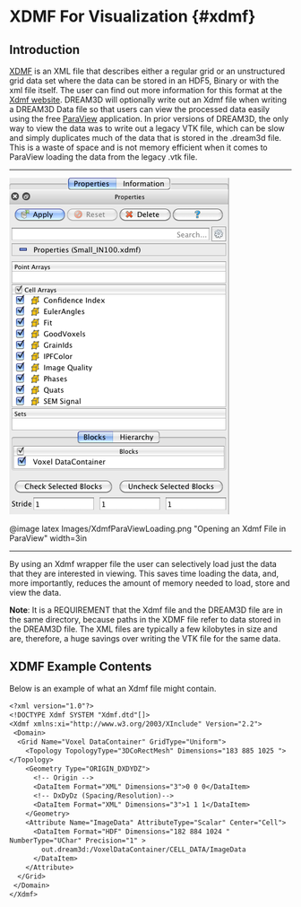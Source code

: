 XDMF For Visualization {#xdmf}
========

## Introduction ##
[XDMF](http://www.xdmf.org) is an XML file that describes either a regular grid or an unstructured grid data set where the data can be stored in an HDF5, Binary or with the xml file itself. The user can find out more information for this format at the [Xdmf website](http://www.xdmf.org). DREAM3D will optionally write out an Xdmf file when writing a DREAM3D Data file so that users can view the processed data easily using the free [ParaView](http://www.paraview.org) application. In prior versions of DREAM3D, the only way to view the data was to write out a legacy VTK file, which can be slow and simply duplicates much of the data that is stored in the .dream3d file. This is a waste of space and is not memory efficient when it comes to ParaView loading the data from the legacy .vtk file.

-------

![Opening an Xdmf File in ParaView](Images/XdmfParaViewLoading.png)

@image latex Images/XdmfParaViewLoading.png "Opening an Xdmf File in ParaView" width=3in

--------

By using an Xdmf wrapper file the user can selectively load just the data that they are interested in viewing. This saves time loading the data, and, more importantly, reduces the amount of memory needed to load, store and view the data.

**Note**: It is a REQUIREMENT that the Xdmf file and the DREAM3D file are in the same directory, because paths in the XDMF file refer to data stored in the DREAM3D file. The XML files are typically a few kilobytes in size and are, therefore, a huge savings over writing the VTK file for the same data.

## XDMF Example Contents ##
Below is an example of what an Xdmf file might contain.

    <?xml version="1.0"?>
    <!DOCTYPE Xdmf SYSTEM "Xdmf.dtd"[]>
    <Xdmf xmlns:xi="http://www.w3.org/2003/XInclude" Version="2.2">
     <Domain>
      <Grid Name="Voxel DataContainer" GridType="Uniform">
        <Topology TopologyType="3DCoRectMesh" Dimensions="183 885 1025 "></Topology>
        <Geometry Type="ORIGIN_DXDYDZ">
          <!-- Origin -->
          <DataItem Format="XML" Dimensions="3">0 0 0</DataItem>
          <!-- DxDyDz (Spacing/Resolution)-->
          <DataItem Format="XML" Dimensions="3">1 1 1</DataItem>
        </Geometry>
        <Attribute Name="ImageData" AttributeType="Scalar" Center="Cell">
          <DataItem Format="HDF" Dimensions="182 884 1024 " NumberType="UChar" Precision="1" >
            out.dream3d:/VoxelDataContainer/CELL_DATA/ImageData
          </DataItem>
        </Attribute>
      </Grid>    
     </Domain>
    </Xdmf>
